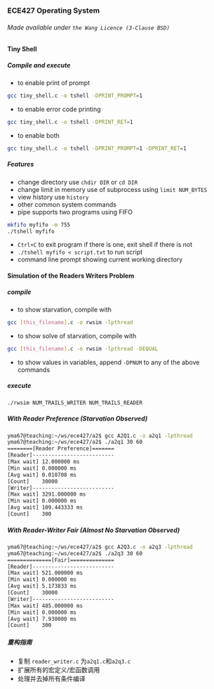 ### ECE427 Operating System
###### Made available under ```the Wang Licence (3-Clause BSD)```

#### Tiny Shell
##### Compile and execute
- to enable print of prompt
```bash
gcc tiny_shell.c -o tshell -DPRINT_PROMPT=1
``` 
- to enable error code printing
```bash
gcc tiny_shell.c -o tshell -DPRINT_RET=1
``` 
- to enable both
```bash
gcc tiny_shell.c -o tshell -DPRINT_PROMPT=1 -DPRINT_RET=1
``` 

##### Features
- change directory use ```chdir DIR``` or ```cd DIR```
- change limit in memory use of subprocess using ```limit NUM_BYTES```
- view history use ```history```
- other common system commands
- pipe supports two programs using FIFO 
```bash
mkfifo myfifo -m 755
./tshell myfifo
```
- ```Ctrl+C``` to exit program if there is one, exit shell if there is not
- ```./tshell myfifo < script.txt``` to run script
- command line prompt showing current working directory

#### Simulation of the Readers Writers Problem
##### compile
- to show starvation, compile with 
```bash 
gcc [this_filename].c -o rwsim -lpthread
```
- to show solve of starvation, compile with
```bash 
gcc [this_filename].c -o rwsim -lpthread -DEQUAL
```
- to show values in variables, append ```-DPNUM``` to any of the above commands
##### execute
```bash
./rwsim NUM_TRAILS_WRITER NUM_TRAILS_READER
```
##### With Reader Preference (Starvation Observed)
```bash
yma67@teaching:~/ws/ece427/a2$ gcc A2Q1.c -o a2q1 -lpthread
yma67@teaching:~/ws/ece427/a2$ ./a2q1 30 60
========[Reader Preference]=======
[Reader]--------------------------
[Max wait] 12.000000 ms
[Min wait] 0.000000 ms
[Avg wait] 0.010708 ms
[Count]    30000
[Writer]--------------------------
[Max wait] 3291.000000 ms
[Min wait] 0.000000 ms
[Avg wait] 109.443333 ms
[Count]    300
```
##### With Reader-Writer Fair (Almost No Starvation Observed)
``` bash
yma67@teaching:~/ws/ece427/a2$ gcc A2Q3.c -o a2q3 -lpthread
yma67@teaching:~/ws/ece427/a2$ ./a2q3 30 60
==============[Fair]==============
[Reader]--------------------------
[Max wait] 521.000000 ms
[Min wait] 0.000000 ms
[Avg wait] 5.173833 ms
[Count]    30000
[Writer]--------------------------
[Max wait] 485.000000 ms
[Min wait] 0.000000 ms
[Avg wait] 7.930000 ms
[Count]    300
```
##### 重构指南
- 复制 ```reader_writer.c``` 为```a2q1.c```和```a2q3.c```
- 扩展所有的宏定义/宏函数调用
- 处理并去掉所有条件编译
